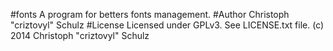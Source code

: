 #fonts
A program for betters fonts management.
#Author
Christoph "criztovyl" Schulz
#License
Licensed under GPLv3. See LICENSE.txt file.
(c) 2014 Christoph "criztovyl" Schulz

